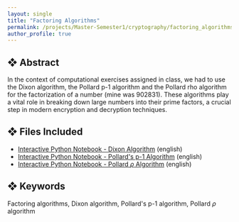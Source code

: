 ```yaml
---
layout: single
title: "Factoring Algorithms"
permalink: /projects/Master-Semester1/cryptography/factoring_algorithms/
author_profile: true
---
```


## ❖ Abstract

In the context of computational exercises assigned in class, we had to use the Dixon algorithm, the Pollard p-1 algorithm and the Pollard rho algorithm for the factorization of a number (mine was 902831). These algorithms play a vital role in breaking down large numbers into their prime factors, a crucial step in modern encryption and decryption techniques.


## ❖ Files Included

- [Interactive Python Notebook - Dixon Algorithm](https://github.com/florias-papadopoulos/florias-papadopoulos.github.io/blob/master/_pages/projects/Master-Semester1/cryptography/dixonAlgorithm.ipynb) (english)
- [Interactive Python Notebook - Pollard's p-1 Algorithm](https://github.com/florias-papadopoulos/florias-papadopoulos.github.io/blob/master/_pages/projects/Master-Semester1/cryptography/pollard_p-1_Algorithm.ipynb) (english)
- [Interactive Python Notebook - Pollard $\rho$ Algorithm](https://github.com/florias-papadopoulos/florias-papadopoulos.github.io/blob/master/_pages/projects/Master-Semester1/cryptography/pollard_rho_Algorithm.ipynb) (english)


## ❖ Keywords

Factoring algorithms, Dixon algorithm, Pollard's p-1 algorithm, Pollard $\rho$ algorithm

